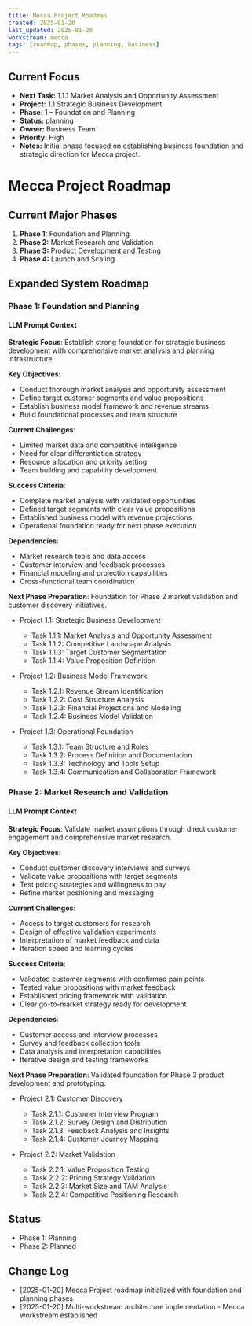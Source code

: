 ```yaml
---
title: Mecca Project Roadmap
created: 2025-01-20
last_updated: 2025-01-20
workstream: mecca
tags: [roadmap, phases, planning, business]
---
```


## Current Focus

- **Next Task:** 1.1.1 Market Analysis and Opportunity Assessment
- **Project:** 1.1 Strategic Business Development
- **Phase:** 1 – Foundation and Planning
- **Status:** planning
- **Owner:** Business Team
- **Priority:** High
- **Notes:** Initial phase focused on establishing business foundation and strategic direction for Mecca project.

# Mecca Project Roadmap

## Current Major Phases

1. **Phase 1:** Foundation and Planning
2. **Phase 2:** Market Research and Validation
3. **Phase 3:** Product Development and Testing
4. **Phase 4:** Launch and Scaling

## Expanded System Roadmap

### Phase 1: Foundation and Planning

#### LLM Prompt Context
**Strategic Focus**: Establish strong foundation for strategic business development with comprehensive market analysis and planning infrastructure.

**Key Objectives**: 
- Conduct thorough market analysis and opportunity assessment
- Define target customer segments and value propositions
- Establish business model framework and revenue streams
- Build foundational processes and team structure

**Current Challenges**: 
- Limited market data and competitive intelligence
- Need for clear differentiation strategy
- Resource allocation and priority setting
- Team building and capability development

**Success Criteria**: 
- Complete market analysis with validated opportunities
- Defined target segments with clear value propositions
- Established business model with revenue projections
- Operational foundation ready for next phase execution

**Dependencies**: 
- Market research tools and data access
- Customer interview and feedback processes
- Financial modeling and projection capabilities
- Cross-functional team coordination

**Next Phase Preparation**: Foundation for Phase 2 market validation and customer discovery initiatives.

  - Project 1.1: Strategic Business Development
      - Task 1.1.1: Market Analysis and Opportunity Assessment
      - Task 1.1.2: Competitive Landscape Analysis
      - Task 1.1.3: Target Customer Segmentation
      - Task 1.1.4: Value Proposition Definition

  - Project 1.2: Business Model Framework
      - Task 1.2.1: Revenue Stream Identification
      - Task 1.2.2: Cost Structure Analysis
      - Task 1.2.3: Financial Projections and Modeling
      - Task 1.2.4: Business Model Validation

  - Project 1.3: Operational Foundation
      - Task 1.3.1: Team Structure and Roles
      - Task 1.3.2: Process Definition and Documentation
      - Task 1.3.3: Technology and Tools Setup
      - Task 1.3.4: Communication and Collaboration Framework

### Phase 2: Market Research and Validation

#### LLM Prompt Context
**Strategic Focus**: Validate market assumptions through direct customer engagement and comprehensive market research.

**Key Objectives**: 
- Conduct customer discovery interviews and surveys
- Validate value propositions with target segments
- Test pricing strategies and willingness to pay
- Refine market positioning and messaging

**Current Challenges**: 
- Access to target customers for research
- Design of effective validation experiments
- Interpretation of market feedback and data
- Iteration speed and learning cycles

**Success Criteria**: 
- Validated customer segments with confirmed pain points
- Tested value propositions with market feedback
- Established pricing framework with validation
- Clear go-to-market strategy ready for development

**Dependencies**: 
- Customer access and interview processes
- Survey and feedback collection tools
- Data analysis and interpretation capabilities
- Iterative design and testing frameworks

**Next Phase Preparation**: Validated foundation for Phase 3 product development and prototyping.

  - Project 2.1: Customer Discovery
      - Task 2.1.1: Customer Interview Program
      - Task 2.1.2: Survey Design and Distribution
      - Task 2.1.3: Feedback Analysis and Insights
      - Task 2.1.4: Customer Journey Mapping

  - Project 2.2: Market Validation
      - Task 2.2.1: Value Proposition Testing
      - Task 2.2.2: Pricing Strategy Validation
      - Task 2.2.3: Market Size and TAM Analysis
      - Task 2.2.4: Competitive Positioning Research

## Status

- Phase 1: Planning
- Phase 2: Planned

## Change Log

- [2025-01-20] Mecca Project roadmap initialized with foundation and planning phases
- [2025-01-20] Multi-workstream architecture implementation - Mecca workstream established 